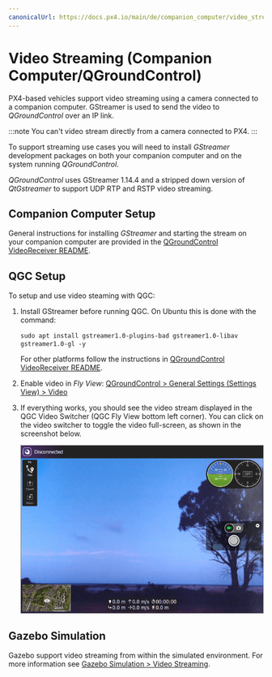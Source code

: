 ```yaml
---
canonicalUrl: https://docs.px4.io/main/de/companion_computer/video_streaming
---
```


# Video Streaming (Companion Computer/QGroundControl)

PX4-based vehicles support video streaming using a camera connected to a companion computer. GStreamer is used to send the video to *QGroundControl* over an IP link.

:::note
You can't video stream directly from a camera connected to PX4.
:::

To support streaming use cases you will need to install *GStreamer* development packages on both your companion computer and on the system running *QGroundControl*.

*QGroundControl* uses GStreamer 1.14.4 and a stripped down version of *QtGstreamer* to support UDP RTP and RSTP video streaming.

## Companion Computer Setup

General instructions for installing *GStreamer* and starting the stream on your companion computer are provided in the [QGroundControl VideoReceiver README](https://github.com/mavlink/qgroundcontrol/blob/master/src/VideoReceiver/README.md).

## QGC Setup

To setup and use video steaming with QGC:

1. Install GStreamer before running QGC. On Ubuntu this is done with the command:
   ```
   sudo apt install gstreamer1.0-plugins-bad gstreamer1.0-libav gstreamer1.0-gl -y
   ```
   For other platforms follow the instructions in [QGroundControl VideoReceiver README](https://github.com/mavlink/qgroundcontrol/blob/master/src/VideoReceiver/README.md).
1. Enable video in *Fly View*: [QGroundControl > General Settings (Settings View) > Video](https://docs.qgroundcontrol.com/master/en/SettingsView/General.html#video)
1. If everything works, you should see the video stream displayed in the QGC Video Switcher (QGC Fly View bottom left corner). You can click on the video switcher to toggle the video full-screen, as shown in the screenshot below.

   ![QGC displaying video stream](../../assets/videostreaming/qgc-screenshot.png)



## Gazebo Simulation

Gazebo support video streaming from within the simulated environment. For more information see [Gazebo Simulation > Video Streaming](../simulation/gazebo.md#video-streaming).